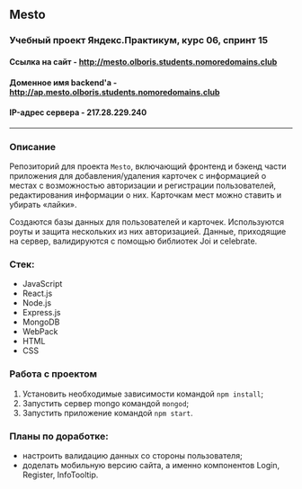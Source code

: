 ## Mesto

### Учебный проект Яндекс.Практикум, курс 06, спринт 15
#### Ссылка на сайт - http://mesto.olboris.students.nomoredomains.club
#### Доменное имя backend'а - http://ap.mesto.olboris.students.nomoredomains.club
#### IP-адрес сервера - 217.28.229.240
---
### Описание
Репозиторий для проекта `Mesto`, включающий фронтенд и бэкенд части приложения для добавления/удаления карточек с информацией о местах с возможностью авторизации и регистрации пользователей, редактирования информации о них. Карточкам мест можно ставить и убирать «лайки». 

Создаются базы данных для пользователей и карточек. Используются роуты и защита нескольких из них авторизацией. Данные, приходящие на сервер, валидируются с помощью библиотек Joi и celebrate.

### Стек:

* JavaScript
* React.js
* Node.js
* Express.js
* MongoDB
* WebPack
* HTML
* CSS 

### Работа с проектом

1. Установить необходимые зависимости командой `npm install`;
2. Запустить сервер mongo  командой `mongod`;
3. Запустить приложение командой `npm start`.

### Планы по доработке:

* настроить валидацию данных со стороны пользователя;
* доделать мобильную версию сайта, а именно компонентов Login, Register, InfoTooltip.